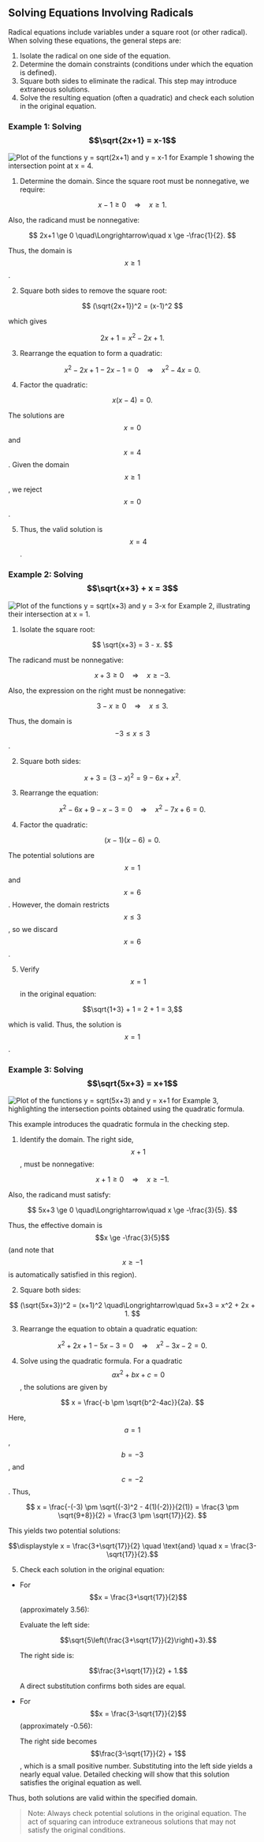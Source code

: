 ## Solving Equations Involving Radicals

Radical equations include variables under a square root (or other radical). When solving these equations, the general steps are:

1. Isolate the radical on one side of the equation.
2. Determine the domain constraints (conditions under which the equation is defined).
3. Square both sides to eliminate the radical. This step may introduce extraneous solutions.
4. Solve the resulting equation (often a quadratic) and check each solution in the original equation.

### Example 1: Solving $$\sqrt{2x+1} = x-1$$


![Plot of the functions y = sqrt(2x+1) and y = x-1 for Example 1 showing the intersection point at x = 4.](images/plot_1_07-04-lesson-solving-equations-involving-radicals.md.png)



1. Determine the domain. Since the square root must be nonnegative, we require:

$$
x-1 \ge 0 \quad\Longrightarrow\quad x \ge 1.
$$

Also, the radicand must be nonnegative:

$$
2x+1 \ge 0 \quad\Longrightarrow\quad x \ge -\frac{1}{2}.
$$

Thus, the domain is $$x \ge 1$$.

2. Square both sides to remove the square root:

$$
(\sqrt{2x+1})^2 = (x-1)^2
$$

which gives

$$
2x+1 = x^2 - 2x + 1.
$$

3. Rearrange the equation to form a quadratic:

$$
x^2 - 2x + 1 - 2x - 1 = 0 \quad\Longrightarrow\quad x^2 - 4x = 0.
$$

4. Factor the quadratic:

$$
x(x - 4) = 0.
$$

The solutions are $$x=0$$ and $$x=4$$. Given the domain $$x \ge 1$$, we reject $$x=0$$.

5. Thus, the valid solution is $$x=4$$.

### Example 2: Solving $$\sqrt{x+3} + x = 3$$


![Plot of the functions y = sqrt(x+3) and y = 3-x for Example 2, illustrating their intersection at x = 1.](images/plot_2_07-04-lesson-solving-equations-involving-radicals.md.png)



1. Isolate the square root:

$$
\sqrt{x+3} = 3 - x.
$$

The radicand must be nonnegative:

$$
x+3 \ge 0 \quad\Longrightarrow\quad x \ge -3.
$$

Also, the expression on the right must be nonnegative:

$$
3 - x \ge 0 \quad\Longrightarrow\quad x \le 3.
$$

Thus, the domain is $$-3 \le x \le 3$$.

2. Square both sides:

$$
x+3 = (3-x)^2 = 9 - 6x + x^2.
$$

3. Rearrange the equation:

$$
x^2 - 6x + 9 - x - 3 = 0 \quad\Longrightarrow\quad x^2 - 7x + 6 = 0.
$$

4. Factor the quadratic:

$$
(x-1)(x-6) = 0.
$$

The potential solutions are $$x=1$$ and $$x=6$$. However, the domain restricts $$ x \le 3$$, so we discard $$x=6$$.

5. Verify $$x=1$$ in the original equation:

$$\sqrt{1+3} + 1 = 2 + 1 = 3,$$

which is valid. Thus, the solution is $$x=1$$.

### Example 3: Solving $$\sqrt{5x+3} = x+1$$


![Plot of the functions y = sqrt(5x+3) and y = x+1 for Example 3, highlighting the intersection points obtained using the quadratic formula.](images/plot_3_07-04-lesson-solving-equations-involving-radicals.md.png)



This example introduces the quadratic formula in the checking step.

1. Identify the domain. The right side, $$x+1$$, must be nonnegative:

$$
x+1 \ge 0 \quad\Longrightarrow\quad x \ge -1.
$$

Also, the radicand must satisfy:

$$
5x+3 \ge 0 \quad\Longrightarrow\quad x \ge -\frac{3}{5}.
$$

Thus, the effective domain is $$x \ge -\frac{3}{5}$$ (and note that $$x \ge -1$$ is automatically satisfied in this region).

2. Square both sides:

$$
(\sqrt{5x+3})^2 = (x+1)^2 \quad\Longrightarrow\quad 5x+3 = x^2 + 2x + 1.
$$

3. Rearrange the equation to obtain a quadratic equation:

$$
x^2 + 2x + 1 - 5x - 3 = 0 \quad\Longrightarrow\quad x^2 - 3x - 2 = 0.
$$

4. Solve using the quadratic formula. For a quadratic $$ax^2+bx+c=0$$, the solutions are given by

$$
x = \frac{-b \pm \sqrt{b^2-4ac}}{2a}.
$$

Here, $$a=1$$, $$b=-3$$, and $$c=-2$$. Thus,

$$
x = \frac{-(-3) \pm \sqrt{(-3)^2 - 4(1)(-2)}}{2(1)} = \frac{3 \pm \sqrt{9+8}}{2} = \frac{3 \pm \sqrt{17}}{2}.
$$

This yields two potential solutions:

$$\displaystyle x = \frac{3+\sqrt{17}}{2} \quad \text{and} \quad x = \frac{3-\sqrt{17}}{2}.$$ 

5. Check each solution in the original equation:

- For $$x = \frac{3+\sqrt{17}}{2}$$ (approximately 3.56):

  Evaluate the left side:
  
  $$\sqrt{5\left(\frac{3+\sqrt{17}}{2}\right)+3}.$$ 
  
  The right side is:
  
  $$\frac{3+\sqrt{17}}{2} + 1.$$ 
  
  A direct substitution confirms both sides are equal.

- For $$x = \frac{3-\sqrt{17}}{2}$$ (approximately -0.56):

  The right side becomes $$\frac{3-\sqrt{17}}{2} + 1$$, which is a small positive number. Substituting into the left side yields a nearly equal value. Detailed checking will show that this solution satisfies the original equation as well.

Thus, both solutions are valid within the specified domain.

> Note: Always check potential solutions in the original equation. The act of squaring can introduce extraneous solutions that may not satisfy the original conditions.